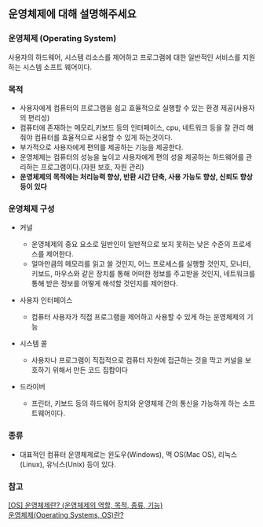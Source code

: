 ## 운영체제에 대해 설명해주세요

### 운영체제 (Operating System) 
사용자의 하드웨어, 시스템 리소스를 제어하고 프로그램에 대한 일반적인 서비스를 지원하는 시스템 소프트 웨어이다.

### 목적
- 사용자에게 컴퓨터의 프로그램을 쉽고 효율적으로 실행할 수 있는 환경 제공(사용자의 편리성)
- 컴퓨터에 존재하는 메모리,키보드 등의 인터페이스, cpu, 네트워크 등을 잘 관리 해줘야 컴퓨터를 효율적으로 사용할 수 있게 하는것이다.
- 부가적으로 사용자에게 편의를 제공하는 기능을  제공한다.
- 운영체제는 컴퓨터의 성능을 높이고 사용자에게 편의 성을 제공하는 하드웨어를 관리하는 프로그램이다.(자원 보호, 자원 관리)
- **운영체제의 목적에는 처리능력 향상, 반환 시간 단축, 사용 가능도 향상, 신뢰도 향상 등이 있다**

### 운영체제 구성
- 커널
  - 운영체제의 중요 요소로 일반인이 일반적으로 보지 못하는 낮은 수준의 프로세스를 제어한다.
  - 얼마만큼의 메모리를 읽고 쓸 것인지, 어느 프로세스를 실행할 것인지, 모니터, 키보드, 마우스와 같은 장치를 통해 어떠한 정보를 주고받을 것인지, 네트워크를 통해 받은 정보를 어떻게 해석할 것인지를 제어한다.

- 사용자 인터페이스
  - 컴퓨터 사용자가 직접 프로그램을 제어하고 사용할 수 있게 하는 운영체제의 기능
- 시스템 콜
  - 사용자나 프로그램이 직접적으로 컴퓨터 자원에 접근하는 것을 막고 커널을 보호하기 위해서 만든 코드 집합이다
- 드라이버
  - 프린터, 키보드 등의 하드웨어 장치와 운영체제 간의 통신을 가능하게 하는 소프트웨어이다.

### 종류
- 대표적인 컴퓨터 운영체제로는 윈도우(Windows), 맥 OS(Mac OS), 리눅스(Linux), 유닉스(Unix) 등이 있다.

### 참고
[[OS] 운영체제란? (운영체제의 역할, 목적, 종류, 기능)](https://cocoon1787.tistory.com/685)  
[운영체제(Operating Systems, OS)란?](https://coduking.com/entry/%EC%9A%B4%EC%98%81%EC%B2%B4%EC%A0%9COS%EB%9E%80-%EA%B0%9C%EB%85%90%EA%B3%BC-%EA%B5%AC%EC%A1%B0%EC%BB%A4%EB%84%90-%EC%8B%9C%EC%8A%A4%ED%85%9C%EC%BD%9C-%EB%93%B1)
